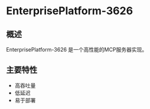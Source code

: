 # EnterprisePlatform-3626

## 概述

EnterprisePlatform-3626 是一个高性能的MCP服务器实现。

## 主要特性

- 高吞吐量
- 低延迟
- 易于部署
